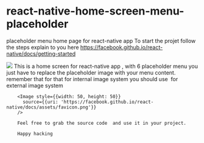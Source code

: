 # react-native-home-screen-menu-placeholder
placeholder menu home page for react-native app
To start the projet follow the steps explain to you here https://facebook.github.io/react-native/docs/getting-started

<image src="https://github.com/MariusMonkam/" />
This is a home screen for react-native app , with 6 placeholder menu you just have to replace the placeholder image with your menu content.
remember that for that for internal image system you should use
<Image source={require('/react-native/img/favicon.png')}
        /> for external image system 
        
        <Image style={{width: 50, height: 50}}
          source={{uri: 'https://facebook.github.io/react-native/docs/assets/favicon.png'}}
        />
        
        Feel free to grab the source code  and use it in your project.
        
        Happy hacking
